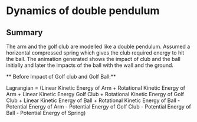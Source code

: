 # Dynamics of double pendulum 

## Summary 

The arm and the golf club are modelled like a double pendulum. Assumed a horizontal compressed spring which gives the club required energy to hit the ball. The animation generated shows the impact of club and the ball initially and later the impacts of the ball with the wall and the ground.

** Before Impact of Golf club and Golf Ball:**

Lagrangian = (Linear Kinetic Energy of Arm + Rotational Kinetic Energy of Arm + Linear Kinetic Energy Golf Club + Rotational Kinetic Energy of Golf Club + Linear Kinetic Energy of Ball + Rotational Kinetic Energy of Ball - Potential Energy of Arm - Potential Energy of Golf Club - Potential Energy of Ball - Potential Energy of Spring)


